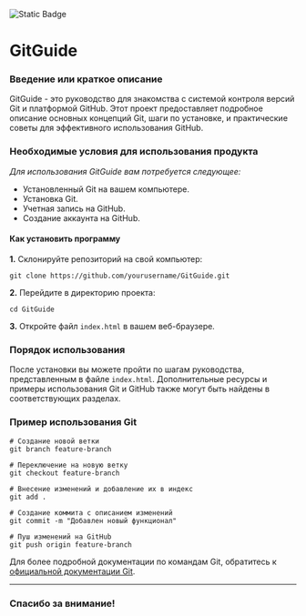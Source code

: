 ![Static Badge](https://img.shields.io/badge/v0.1-black?style=flat-square&label=NEW%20VERSION&labelColor=blue)


# GitGuide

### Введение или краткое описание
GitGuide - это руководство для знакомства с системой контроля версий Git и платформой GitHub. Этот проект предоставляет подробное описание основных концепций Git, шаги по установке, и практические советы для эффективного использования GitHub.

### Необходимые условия для использования продукта
_Для использования GitGuide вам потребуется следующее:_

* Установленный Git на вашем компьютере.
* Установка Git.
* Учетная запись на GitHub.
* Создание аккаунта на GitHub.

#### Как установить программу
**1.** Склонируйте репозиторий на свой компьютер:
```
git clone https://github.com/yourusername/GitGuide.git
```
**2.** Перейдите в директорию проекта:
```
cd GitGuide
```
**3.** Откройте файл `index.html` в вашем веб-браузере.

### Порядок использования
После установки вы можете пройти по шагам руководства, представленным в файле `index.html`. Дополнительные ресурсы и примеры использования Git и GitHub также могут быть найдены в соответствующих разделах.

### Пример использования Git
```
# Создание новой ветки
git branch feature-branch

# Переключение на новую ветку
git checkout feature-branch

# Внесение изменений и добавление их в индекс
git add .

# Создание коммита с описанием изменений
git commit -m "Добавлен новый функционал"

# Пуш изменений на GitHub
git push origin feature-branch
```

Для более подробной документации по командам Git, обратитесь к [официальной документации Git](https://docs.github.com/ru "Всплывающая подсказка").

***

### Спасибо за внимание!
